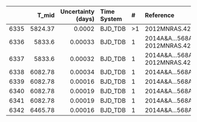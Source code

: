 |      |   T_mid |   Uncertainty (days) | Time System   | #   | Reference                              |
|-----:|--------:|---------------------:|:--------------|:----|:---------------------------------------|
| 6335 | 5824.37 |              0.0002  | BJD_TDB       | >1  | 2012MNRAS.426..739H                    |
| 6336 | 5833.6  |              0.00033 | BJD_TDB       | 1   | 2014A&A…568A.127M; 2012MNRAS.426..739H |
| 6337 | 5833.6  |              0.00032 | BJD_TDB       | 1   | 2014A&A…568A.127M; 2012MNRAS.426..739H |
| 6338 | 6082.78 |              0.00034 | BJD_TDB       | 1   | 2014A&A...568A.127M                    |
| 6339 | 6082.78 |              0.00016 | BJD_TDB       | 1   | 2014A&A...568A.127M                    |
| 6340 | 6082.78 |              0.00019 | BJD_TDB       | 1   | 2014A&A...568A.127M                    |
| 6341 | 6082.78 |              0.00019 | BJD_TDB       | 1   | 2014A&A...568A.127M                    |
| 6342 | 6465.78 |              0.00016 | BJD_TDB       | 1   | 2014A&A...568A.127M                    |